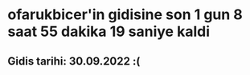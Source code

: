 # ofarukbicer'in gidisine son 1 gun 8 saat 55 dakika 19 saniye kaldi

## Gidis tarihi: 30.09.2022 :(